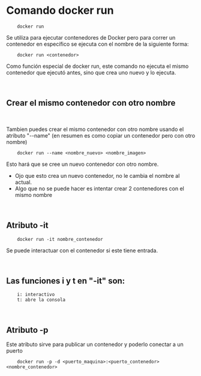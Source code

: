 # Comando docker run

        docker run

Se utiliza para ejecutar contenedores de Docker pero para correr un contenedor en específico se ejecuta con el nombre de la siguiente forma:

        docker run <contenedor>

Como función especial de docker run, este comando no ejecuta el mismo contenedor que ejecutó antes, sino que crea uno nuevo y lo ejecuta.

<br>

## Crear el mismo contenedor con otro nombre

<br>

Tambien puedes crear el mismo contenedor con otro nombre usando el atributo "--name" (en resumen es como copiar un contenedor pero con otro nombre)

        docker run --name <nombre_nuevo> <nombre_imagen>

Esto hará que se cree un nuevo contenedor con otro nombre. 
- Ojo que esto crea un nuevo contenedor, no le cambia el nombre al actual.
- Algo que no se puede hacer es intentar crear 2 contenedores con el mismo nombre

<br>

## Atributo -it

        docker run -it nombre_contenedor 

Se puede interactuar con el contenedor si este tiene entrada.

<br>

## Las funciones i y t en "-it" son:

        i: interactivo
        t: abre la consola

<br>

## Atributo -p

Este atributo sirve para publicar un contenedor y poderlo conectar a un puerto

        docker run -p -d <puerto_maquina>:<puerto_contenedor> <nombre_contenedor>